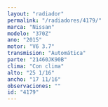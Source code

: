 ```yaml
---
layout: "radiador"
permalink: "/radiadores/4179/"
marca: "Nissan"
modelo: "370Z"
ano: "2015"
motor: "V6 3.7"
transmision: "Automática"
parte: "21460JK90B"
clima: "Con clima"
alto: "25 1/16"
ancho: "17 11/16"
observaciones: ""
id: "4179"
---
```


